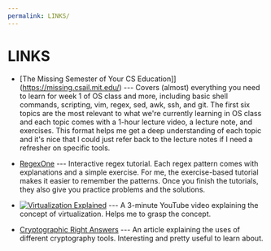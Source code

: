 ```yaml
---
permalink: LINKS/
---
```


# LINKS

* [The Missing Semester of Your CS Education]](https://missing.csail.mit.edu/) --- Covers (almost) everything you need to learn for week 1 of OS class and more, including basic shell commands, scripting, vim, regex, sed, awk, ssh, and git. The first six topics are the most relevant to what we're currently learning in OS class and each topic comes with a 1-hour lecture video, a lecture note, and exercises. This format helps me get a deep understanding of each topic and it's nice that I could just refer back to the lecture notes if I need a refresher on specific tools.

* [RegexOne](https://regexone.com/) --- Interactive regex tutorial. Each regex pattern comes with explanations and a simple exercise. For me, the exercise-based tutorial makes it easier to remember the patterns. Once you finish the tutorials, they also give you practice problems and the solutions.

* [![Virtualization Explained](https://www.img.youtube.com/vi/FZR0rG3HKIk/0.jpg)](https://www.youtube.com/watch?v=FZR0rG3HKIk) --- A 3-minute YouTube video explaining the concept of virtualization. Helps me to grasp the concept.

* [Cryptographic Right Answers](https://www.latacora.com/blog/2018/04/03/cryptographic-right-answers/) --- An article explaining the uses of different cryptography tools. Interesting and pretty useful to learn about. 
